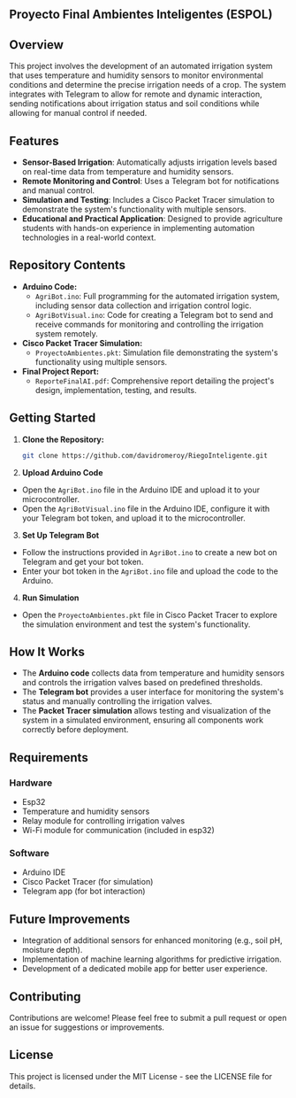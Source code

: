 Proyecto Final Ambientes Inteligentes (ESPOL)
---

## Overview
This project involves the development of an automated irrigation system that uses temperature and humidity sensors to monitor environmental conditions and determine the precise irrigation needs of a crop. The system integrates with Telegram to allow for remote and dynamic interaction, sending notifications about irrigation status and soil conditions while allowing for manual control if needed.

## Features
- **Sensor-Based Irrigation**: Automatically adjusts irrigation levels based on real-time data from temperature and humidity sensors.
- **Remote Monitoring and Control**: Uses a Telegram bot for notifications and manual control.
- **Simulation and Testing**: Includes a Cisco Packet Tracer simulation to demonstrate the system's functionality with multiple sensors.
- **Educational and Practical Application**: Designed to provide agriculture students with hands-on experience in implementing automation technologies in a real-world context.

## Repository Contents
- **Arduino Code:**
  - `AgriBot.ino`: Full programming for the automated irrigation system, including sensor data collection and irrigation control logic.
  - `AgriBotVisual.ino`: Code for creating a Telegram bot to send and receive commands for monitoring and controlling the irrigation system remotely.
- **Cisco Packet Tracer Simulation:**
  - `ProyectoAmbientes.pkt`: Simulation file demonstrating the system's functionality using multiple sensors.
- **Final Project Report:**
  - `ReporteFinalAI.pdf`: Comprehensive report detailing the project's design, implementation, testing, and results.

## Getting Started
1. **Clone the Repository:**
   ```bash
   git clone https://github.com/davidromeroy/RiegoInteligente.git


2. **Upload Arduino Code**
- Open the `AgriBot.ino` file in the Arduino IDE and upload it to your microcontroller.
- Open the `AgriBotVisual.ino` file in the Arduino IDE, configure it with your Telegram bot token, and upload it to the microcontroller.

3. **Set Up Telegram Bot**
- Follow the instructions provided in `AgriBot.ino` to create a new bot on Telegram and get your bot token.
- Enter your bot token in the `AgriBot.ino` file and upload the code to the Arduino.

4. **Run Simulation**
- Open the `ProyectoAmbientes.pkt` file in Cisco Packet Tracer to explore the simulation environment and test the system's functionality.

## How It Works
- The **Arduino code** collects data from temperature and humidity sensors and controls the irrigation valves based on predefined thresholds.
- The **Telegram bot** provides a user interface for monitoring the system's status and manually controlling the irrigation valves.
- The **Packet Tracer simulation** allows testing and visualization of the system in a simulated environment, ensuring all components work correctly before deployment.
## Requirements
### Hardware
- Esp32 
- Temperature and humidity sensors
- Relay module for controlling irrigation valves
- Wi-Fi module for communication (included in esp32)
### Software
- Arduino IDE
- Cisco Packet Tracer (for simulation)
- Telegram app (for bot interaction)
## Future Improvements
- Integration of additional sensors for enhanced monitoring (e.g., soil pH, moisture depth).
- Implementation of machine learning algorithms for predictive irrigation.
- Development of a dedicated mobile app for better user experience.
## Contributing
Contributions are welcome! Please feel free to submit a pull request or open an issue for suggestions or improvements.
## License
This project is licensed under the MIT License - see the LICENSE file for details.
